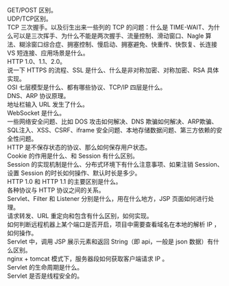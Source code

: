 


GET/POST 区别。    
UDP/TCP区别。     
TCP 三次握手。以及衍生出来一些列的 TCP 的问题：什么是 TIME-WAIT、为什么可以是三次挥手、为什么不能是两次握手、流量控制、滑动窗口、Nagle 算法、糊涂窗口综合症、拥塞控制、慢启动、拥塞避免、快重传、快恢复、长连接 VS 短连接、应用场景是什么。    
HTTP 1.0、1.1、2.0。    
说一下 HTTPS 的流程、SSL 是什么、什么是非对称加密、对称加密、RSA 具体实现。    
OSI 七层模型是什么、都有哪些协议、TCP/IP 四层是什么。    
DNS、ARP 协议原理。     
地址栏输入 URL 发生了什么。    
WebSocket 是什么。        
一些网络安全问题、比如 DOS 攻击如何解决、DNS 欺骗如何解决、ARP欺骗、SQL注入、XSS、CSRF、iframe 安全问题、本地存储数据问题、第三方依赖的安全性问题。    
HTTP 是不保存状态的协议、那么如何保存用户状态。    
Cookie 的作用是什么、和 Session 有什么区别。    
Session 的实现机制是什么、分布式环境下有什么注意事项、如果注销 Session、设置 Session 的时长如何操作、默认时长是多少。    
HTTP 1.0 和 HTTP 1.1 的主要区别是什么。    
各种协议与 HTTP 协议之间的关系。    
Servlet、Filter 和 Listener 分别是什么，用在什么地方，JSP 页面如何进行处理。    
请求转发、URL 重定向和包含有什么区别，如何实现。    
如何判断远程机器上某个端口是否开启，项目中需要查看域名在本地的解析 IP ，如何操作。    
Servlet 中，调用 JSP 展示元素和返回 String（即 api，一般是 json 数据）有什么区别。    
nginx + tomcat 模式下，服务器段如何获取客户端请求 IP 。    
Servlet 的生命周期是什么。    
Servlet 是否是线程安全的。 